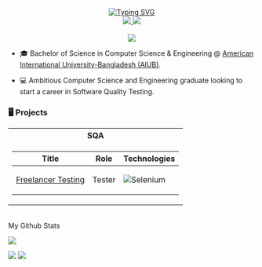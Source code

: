 <p align="center">
<a href="https://github.com/ashanahida">
    <img src="https://readme-typing-svg.demolab.com?font=Georgia&size=18&duration=2000&pause=100&multiline=true&width=500&height=80&lines=Nahida+Asha;SQA+Engineer+%7C+Selenium;Python+%7C+Machine+Learning" alt="Typing SVG" />
</a>
<br/>
   
<a href="https://www.linkedin.com/in/nahida-akther-asha/">
    <img src="https://img.shields.io/badge/-Linkedin-blue?style=flat-square&logo=linkedin">
</a>
<a href="mailto:nahidaasha1@gmail.com">
    <img src="https://img.shields.io/badge/-Email-red?style=flat-square&logo=gmail&logoColor=white">
</a>

<br/> 
<br/>

<a href="https://github.com/ashanahida">
    <img src="https://github-stats-alpha.vercel.app/api?username=ashanahida&cc=22272e&tc=37BCF6&ic=fff&bc=0000">
</a>

</p>

* 🎓 Bachelor of Science in Computer Science & Engineering @ [American International University-Bangladesh (AIUB)](https://www.aiub.edu/).

* 💻  Ambitious Computer Science and Engineering graduate looking to start a career in Software Quality Testing. 

### 🖥️ Projects
<table>
<tr><th>SQA </th></tr>
<tr><td>

|Title | Role | Technologies|
|--|--|--|
| [Freelancer Testing](https://github.com/ashanahida/Freelancer_Testing) | <p>Tester</p> | ![Selenium](https://img.shields.io/badge/Selenium-black?style=flat-square&logo=selenium) 

</td></tr> </table>

<br>
My Github Stats

![](http://github-profile-summary-cards.vercel.app/api/cards/profile-details?username=ashanahida&theme=dracula) 

![](http://github-profile-summary-cards.vercel.app/api/cards/repos-per-language?username=ashanahida&theme=dracula) 
![](http://github-profile-summary-cards.vercel.app/api/cards/most-commit-language?username=ashanahida&theme=dracula)
